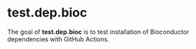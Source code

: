 
<!-- README.md is generated from README.Rmd. Please edit that file -->

# test.dep.bioc

<!-- badges: start -->
<!-- badges: end -->

The goal of **test.dep.bioc** is to test installation of Bioconductor
dependencies with GitHub Actions.
